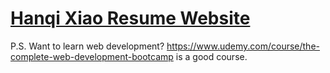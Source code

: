 # [Hanqi Xiao Resume Website](https://the-inscrutable-x.github.io/html-practice-portfolio/)



P.S. Want to learn web development? https://www.udemy.com/course/the-complete-web-development-bootcamp is a good course.

